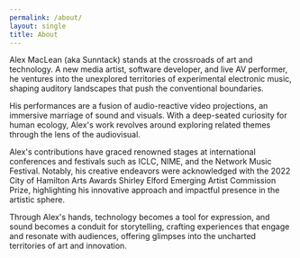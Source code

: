 ```yaml
---
permalink: /about/
layout: single
title: About
---
```


Alex MacLean (aka Sunntack) stands at the crossroads of art and technology. A new media artist, software developer, and live AV performer, he ventures into the unexplored territories of experimental electronic music, shaping auditory landscapes that push the conventional boundaries.

His performances are a fusion of audio-reactive video projections, an immersive marriage of sound and visuals. With a deep-seated curiosity for human ecology, Alex's work revolves around exploring related themes through the lens of the audiovisual.

Alex's contributions have graced renowned stages at international conferences and festivals such as ICLC, NIME, and the Network Music Festival. Notably, his creative endeavors were acknowledged with the 2022 City of Hamilton Arts Awards Shirley Elford Emerging Artist Commission Prize, highlighting his innovative approach and impactful presence in the artistic sphere.

Through Alex's hands, technology becomes a tool for expression, and sound becomes a conduit for storytelling, crafting experiences that engage and resonate with audiences, offering glimpses into the uncharted territories of art and innovation.
